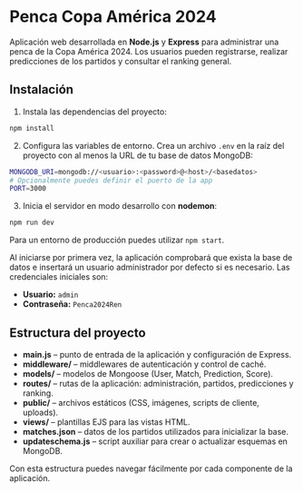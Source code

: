 # Penca Copa América 2024

Aplicación web desarrollada en **Node.js** y **Express** para administrar una 
penca de la Copa América 2024. Los usuarios pueden registrarse, realizar 
predicciones de los partidos y consultar el ranking general.

## Instalación

1. Instala las dependencias del proyecto:

```bash
npm install
```

2. Configura las variables de entorno. Crea un archivo `.env` en la raíz del 
proyecto con al menos la URL de tu base de datos MongoDB:

```bash
MONGODB_URI=mongodb://<usuario>:<password>@<host>/<basedatos>
# Opcionalmente puedes definir el puerto de la app
PORT=3000
```

3. Inicia el servidor en modo desarrollo con **nodemon**:

```bash
npm run dev
```

Para un entorno de producción puedes utilizar `npm start`.

Al iniciarse por primera vez, la aplicación comprobará que exista la base de datos
e insertará un usuario administrador por defecto si es necesario. Las credenciales
iniciales son:

- **Usuario:** `admin`
- **Contraseña:** `Penca2024Ren`

## Estructura del proyecto

- **main.js** – punto de entrada de la aplicación y configuración de Express.
- **middleware/** – middlewares de autenticación y control de caché.
- **models/** – modelos de Mongoose (User, Match, Prediction, Score).
- **routes/** – rutas de la aplicación: administración, partidos, predicciones y ranking.
- **public/** – archivos estáticos (CSS, imágenes, scripts de cliente, uploads).
- **views/** – plantillas EJS para las vistas HTML.
- **matches.json** – datos de los partidos utilizados para inicializar la base.
- **updateschema.js** – script auxiliar para crear o actualizar esquemas en MongoDB.

Con esta estructura puedes navegar fácilmente por cada componente de la aplicación.
